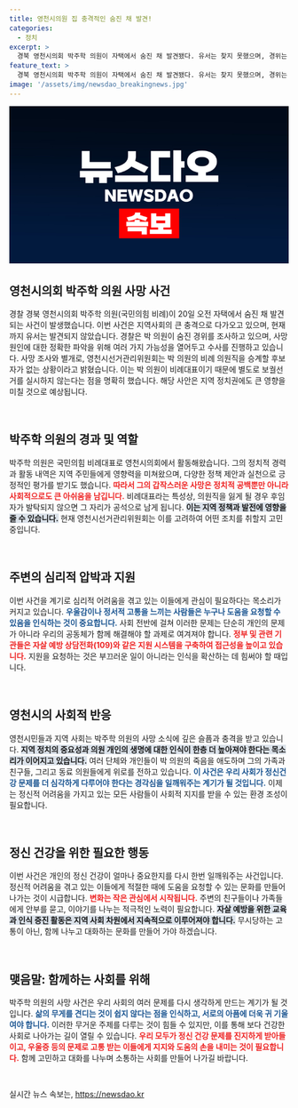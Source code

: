 ```yaml
---
title: 영천시의원 집 충격적인 숨진 채 발견!
categories:
  - 정치
excerpt: >
  경북 영천시의회 박주학 의원이 자택에서 숨진 채 발견됐다. 유서는 찾지 못했으며, 경위는 경찰이 조사 중이다. 비례대표 의원직 승계 후보가 없어 향후 보궐선거는 없을 전망이다.
feature_text: >
  경북 영천시의회 박주학 의원이 자택에서 숨진 채 발견됐다. 유서는 찾지 못했으며, 경위는 경찰이 조사 중이다. 비례대표 의원직 승계 후보가 없어 향후 보궐선거는 없을 전망이다.
image: '/assets/img/newsdao_breakingnews.jpg'
---
```


<p><img src="/assets/img/newsdao_breakingnews.jpg" alt="koreaapp 속보" /></p>

<h2 data-ke-size="size26">영천시의회 박주학 의원 사망 사건</h2>

<p data-ke-size="size16">경찰 경북 영천시의회 박주학 의원(국민의힘 비례)이 20일 오전 자택에서 숨진 채 발견되는 사건이 발생했습니다. 이번 사건은 지역사회의 큰 충격으로 다가오고 있으며, 현재까지 유서는 발견되지 않았습니다. 경찰은 박 의원이 숨진 경위를 조사하고 있으며, 사망 원인에 대한 정확한 파악을 위해 여러 가지 가능성을 열어두고 수사를 진행하고 있습니다. 사망 조사와 별개로, 영천시선거관리위원회는 박 의원의 비례 의원직을 승계할 후보자가 없는 상황이라고 밝혔습니다. 이는 박 의원이 비례대표이기 때문에 별도로 보궐선거를 실시하지 않는다는 점을 명확히 했습니다. 해당 사안은 지역 정치권에도 큰 영향을 미칠 것으로 예상됩니다.</p>

<p data-ke-size="size16">&nbsp;</p>

<h2 data-ke-size="size26">박주학 의원의 경과 및 역할</h2>

<p data-ke-size="size16">박주학 의원은 국민의힘 비례대표로 영천시의회에서 활동해왔습니다. 그의 정치적 경력과 활동 내역은 지역 주민들에게 영향력을 미쳐왔으며, 다양한 정책 제안과 실천으로 긍정적인 평가를 받기도 했습니다. <b><span style="color: #ee2323;">따라서 그의 갑작스러운 사망은 정치적 공백뿐만 아니라 사회적으로도 큰 아쉬움을 남깁니다.</span></b> 비례대표라는 특성상, 의원직을 잃게 될 경우 후임자가 발탁되지 않으면 그 자리가 공석으로 남게 됩니다. <b><span style="background-color: #21538527;">이는 지역 정책과 발전에 영향을 줄 수 있습니다.</span></b> 현재 영천시선거관리위원회는 이를 고려하여 어떤 조치를 취할지 고민 중입니다.</p>

<p data-ke-size="size16">&nbsp;</p>

<h2 data-ke-size="size26">주변의 심리적 압박과 지원</h2>

<p data-ke-size="size16">이번 사건을 계기로 심리적 어려움을 겪고 있는 이들에게 관심이 필요하다는 목소리가 커지고 있습니다. <b><span style="color: #1a5490;">우울감이나 정서적 고통을 느끼는 사람들은 누구나 도움을 요청할 수 있음을 인식하는 것이 중요합니다.</span></b> 사회 전반에 걸쳐 이러한 문제는 단순히 개인의 문제가 아니라 우리의 공동체가 함께 해결해야 할 과제로 여겨져야 합니다. <b><span style="color: #ee2323;">정부 및 관련 기관들은 자살 예방 상담전화(109)와 같은 지원 시스템을 구축하여 접근성을 높이고 있습니다.</span></b> 지원을 요청하는 것은 부끄러운 일이 아니라는 인식을 확산하는 데 힘써야 할 때입니다.</p>

<p data-ke-size="size16">&nbsp;</p>

<h2 data-ke-size="size26">영천시의 사회적 반응</h2>

<p data-ke-size="size16">영천시민들과 지역 사회는 박주학 의원의 사망 소식에 깊은 슬픔과 충격을 받고 있습니다. <b><span style="background-color: #21538527;">지역 정치의 중요성과 의원 개인의 생명에 대한 인식이 한층 더 높아져야 한다는 목소리가 이어지고 있습니다.</span></b> 여러 단체와 개인들이 박 의원의 죽음을 애도하며 그의 가족과 친구들, 그리고 동료 의원들에게 위로를 전하고 있습니다. <b><span style="color: #1a5490;">이 사건은 우리 사회가 정신건강 문제를 더 심각하게 다루어야 한다는 경각심을 일깨워주는 계기가 될 것입니다.</span></b> 이제는 정신적 어려움을 가지고 있는 모든 사람들이 사회적 지지를 받을 수 있는 환경 조성이 필요합니다.</p>

<p data-ke-size="size16">&nbsp;</p>

<h2 data-ke-size="size26">정신 건강을 위한 필요한 행동</h2>

<p data-ke-size="size16">이번 사건은 개인의 정신 건강이 얼마나 중요한지를 다시 한번 일깨워주는 사건입니다. 정신적 어려움을 겪고 있는 이들에게 적절한 때에 도움을 요청할 수 있는 문화를 만들어 나가는 것이 시급합니다. <b><span style="color: #ee2323;">변화는 작은 관심에서 시작됩니다.</span></b> 주변의 친구들이나 가족들에게 안부를 묻고, 이야기를 나누는 적극적인 노력이 필요합니다. <b><span style="background-color: #21538527;">자살 예방을 위한 교육과 인식 증진 활동은 지역 사회 차원에서 지속적으로 이루어져야 합니다.</span></b> 무시당하는 고통이 아닌, 함께 나누고 대화하는 문화를 만들어 가야 하겠습니다.</p>

<p data-ke-size="size16">&nbsp;</p>

<h2 data-ke-size="size26">맺음말: 함께하는 사회를 위해</h2>

<p data-ke-size="size16">박주학 의원의 사망 사건은 우리 사회의 여러 문제를 다시 생각하게 만드는 계기가 될 것입니다. <b><span style="color: #1a5490;">삶의 무게를 견디는 것이 쉽지 않다는 점을 인식하고, 서로의 아픔에 더욱 귀 기울여야 합니다.</span></b> 이러한 무거운 주제를 다루는 것이 힘들 수 있지만, 이를 통해 보다 건강한 사회로 나아가는 길이 열릴 수 있습니다. <b><span style="color: #ee2323;">우리 모두가 정신 건강 문제를 진지하게 받아들이고, 우울증 등의 문제로 고통 받는 이들에게 지지와 도움의 손을 내미는 것이 필요합니다.</span></b> 함께 고민하고 대화를 나누며 소통하는 사회를 만들어 나가길 바랍니다.</p>

<p data-ke-size="size16">&nbsp;</p>
실시간 뉴스 속보는, <a href="https://newsdao.kr" rel="dofollow">https://newsdao.kr</a>


